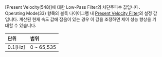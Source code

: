 [Present Velocity(548)]에 대한 Low-Pass Filter의 차단주파수 값입니다.  
Operating Mode(33) 항목의 블록 다이어그램 내 [Present Velocity Filter]의 설정 값입니다. 계산된 현재 속도 값에 잡음이 있는 경우 이 값을 조정하면 제어 성능 향상을 기대할 수 있습니다.


| 단위     | 범위        |
|:---------|:-----------|
| 0.1[Hz]  | 0 ~ 65,535 |


[Present Velocity Filter]: #operating-mode
